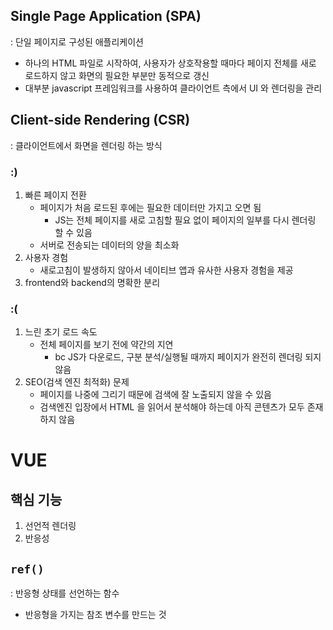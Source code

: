 ## Single Page Application (SPA)
: 단일 페이지로 구성된 애플리케이션

- 하나의 HTML 파일로 시작하여, 사용자가 상호작용할 때마다 페이지 전체를 새로 로드하지 않고 화면의 필요한 부분만 동적으로 갱신
- 대부분 javascript 프레임워크를 사용하여 클라이언트 측에서 UI 와 렌더링을 관리

## Client-side Rendering (CSR)
: 클라이언트에서 화면을 렌더링 하는 방식
### :)
1. 빠른 페이지 전환
    - 페이지가 처음 로드된 후에는 필요한 데이터만 가지고 오면 됨
        - JS는 전체 페이지를 새로 고침할 필요 없이 페이지의 일부를 다시 렌더링 할 수 있음
    - 서버로 전송되는 데이터의 양을 최소화
2. 사용자 경험
    - 새로고침이 발생하지 않아서 네이티브 앱과 유사한 사용자 경험을 제공
3. frontend와 backend의 명확한 분리

### :(
1. 느린 초기 로드 속도
    - 전체 페이지를 보기 전에 약간의 지연
        - bc JS가 다운로드, 구분 분석/실행될 때까지 페이지가 완전히 렌더링 되지 않음
2. SEO(검색 엔진 최적화) 문제
    - 페이지를 나중에 그리기 때문에 검색에 잘 노출되지 않을 수 있음
    - 검색엔진 입장에서 HTML 을 읽어서 분석해야 하는데 아직 콘텐츠가 모두 존재하지 않음

# VUE
## 핵심 기능
1. 선언적 렌더링
2. 반응성

## `ref()`
: 반응형 상태를 선언하는 함수
- 반응형을 가지는 참조 변수를 만드는 것 
